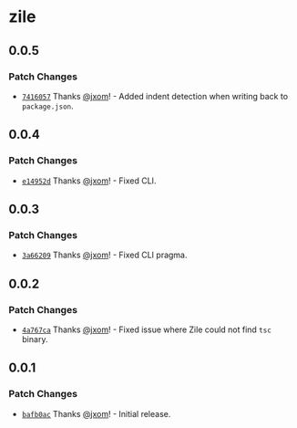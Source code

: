# zile

## 0.0.5

### Patch Changes

- [`7416057`](https://github.com/wevm/zile/commit/741605732819f93240a7808d833234de43c8477b) Thanks [@jxom](https://github.com/jxom)! - Added indent detection when writing back to `package.json`.

## 0.0.4

### Patch Changes

- [`e14952d`](https://github.com/wevm/zile/commit/e14952d03b306cc8b6d1c36cda68f79aa47b5b68) Thanks [@jxom](https://github.com/jxom)! - Fixed CLI.

## 0.0.3

### Patch Changes

- [`3a66209`](https://github.com/wevm/zile/commit/3a662098e492ba8125957977fb0aeb4f007f0ef4) Thanks [@jxom](https://github.com/jxom)! - Fixed CLI pragma.

## 0.0.2

### Patch Changes

- [`4a767ca`](https://github.com/wevm/zile/commit/4a767ca4f091737eb0073da7e996ae5b3f2218b1) Thanks [@jxom](https://github.com/jxom)! - Fixed issue where Zile could not find `tsc` binary.

## 0.0.1

### Patch Changes

- [`bafb0ac`](https://github.com/wevm/zile/commit/bafb0ac0733f305491e44e6900f139744855f25c) Thanks [@jxom](https://github.com/jxom)! - Initial release.
